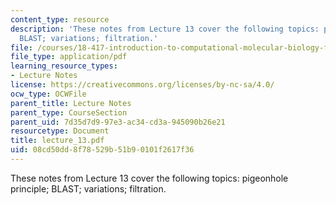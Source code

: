 ```yaml
---
content_type: resource
description: 'These notes from Lecture 13 cover the following topics: pigeonhole principle;
  BLAST; variations; filtration.'
file: /courses/18-417-introduction-to-computational-molecular-biology-fall-2004/08cd50dd8f78529b51b90101f2617f36_lecture_13.pdf
file_type: application/pdf
learning_resource_types:
- Lecture Notes
license: https://creativecommons.org/licenses/by-nc-sa/4.0/
ocw_type: OCWFile
parent_title: Lecture Notes
parent_type: CourseSection
parent_uid: 7d35d7d9-97e3-ac34-cd3a-945090b26e21
resourcetype: Document
title: lecture_13.pdf
uid: 08cd50dd-8f78-529b-51b9-0101f2617f36
---
```

These notes from Lecture 13 cover the following topics: pigeonhole principle; BLAST; variations; filtration.